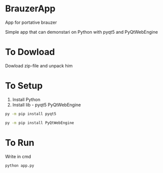 # BrauzerApp

App for portative brauzer

Simple app that can demonstari on Python with pyqt5 and PyQtWebEngine

# To Dowload

Dowload zip-file and unpack him

# To Setup

1. Install Python
2. Install lib - pyqt5 PyQtWebEngine

```bash
py -m pip install pyqt5

py -m pip install PyQtWebEngine
```

# To Run

Write in cmd

```bash
python app.py

